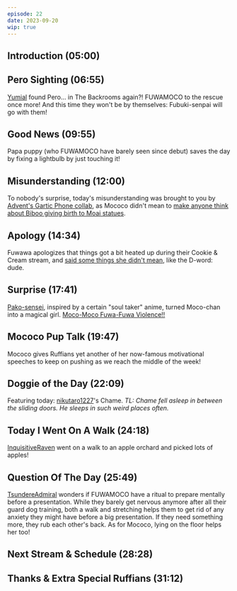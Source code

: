 ```yaml
---
episode: 22
date: 2023-09-20
wip: true
---
```


## Introduction (05:00)

## Pero Sighting (06:55)

[Yumial](https://twitter.com/Yumial_/status/1689299318535294977) found Pero... in The Backrooms again?! FUWAMOCO to the rescue once more! And this time they won't be by themselves: Fubuki-senpai will go with them!

## Good News (09:55)

Papa puppy (who FUWAMOCO have barely seen since debut) saves the day by fixing a lightbulb by just touching it!

## Misunderstanding (12:00)

To nobody's surprise, today's misunderstanding was brought to you by [Advent's Gartic Phone collab](https://youtu.be/srTTcF_qgFw), as Mococo didn't mean to [make anyone think about Biboo giving birth to Moai statues](https://www.youtube.com/live/srTTcF_qgFw?si=qm3Jgb94hRftTUim?t=2945).

## Apology (14:34)

Fuwawa apologizes that things got a bit heated up during their Cookie & Cream stream, and [said some things she didn't mean](https://www.youtube.com/live/FDxOHaixvQw?si=zn78XXHw1VXe1A7e&t=15081), like the D-word: dude.

## Surprise (17:41)

[Pako-sensei](https://twitter.com/pakosun/status/1704474239670325274), inspired by a certain "soul taker" anime, turned Moco-chan into a magical girl. [Moco-Moco Fuwa-Fuwa Violence!!](https://youtu.be/_aK_6Wb05hY?t=18m37s)

## Mococo Pup Talk (19:47)

Mococo gives Ruffians yet another of her now-famous motivational speeches to keep on pushing as we reach the middle of the week!

## Doggie of the Day (22:09)

Featuring today: [nikutaro1227](https://twitter.com/nikutaro1227/status/1703984492178968760)'s Chame. *TL: Chame fell asleep in between the sliding doors. He sleeps in such weird places often.*

## Today I Went On A Walk (24:18)

[InquisitiveRaven](https://twitter.com/InquisitiveRav/status/1703079765240877497) went on a walk to an apple orchard and picked lots of apples!

## Question Of The Day (25:49)

[TsundereAdmiral](https://twitter.com/TsundereAdmiral/status/1704287044078629101) wonders if FUWAMOCO have a ritual to prepare mentally before a presentation. While they barely get nervous anymore after all their guard dog training, both a walk and stretching helps them to get rid of any anxiety they might have before a big presentation. If they need something more, they rub each other's back. As for Mococo, lying on the floor helps her too!

## Next Stream & Schedule (28:28)

## Thanks & Extra Special Ruffians (31:12)
